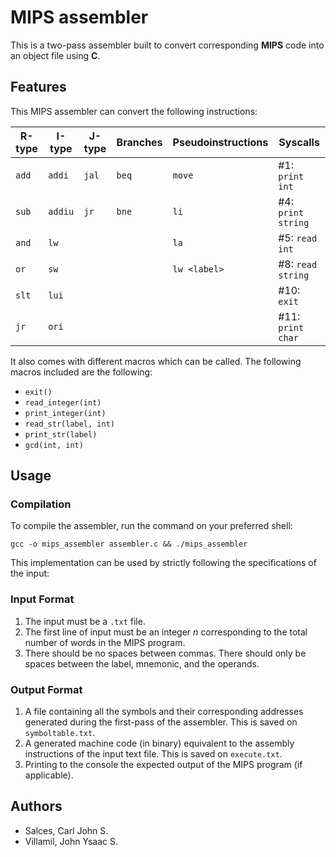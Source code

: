 # MIPS assembler

This is a two-pass assembler built to convert corresponding **MIPS** code into an object file using **C**.

## Features

This MIPS assembler can convert the following instructions:

| R-type | I-type  | J-type | Branches | Pseudoinstructions | Syscalls           |
| ------ | ------- | ------ | -------- | ------------------ | ------------------ |
| `add`  | `addi`  | `jal`  | `beq`    | `move`             | #1: `print int`    |
| `sub`  | `addiu` | `jr`   | `bne`    | `li`               | #4: `print string` |
| `and`  | `lw`    |        |          | `la`               | #5: `read int`     |
| `or`   | `sw`    |        |          | `lw <label>`       | #8: `read string`  |
| `slt`  | `lui`   |        |          |                    | #10: `exit`        |
| `jr`   | `ori`   |        |          |                    | #11: `print char`  |

It also comes with different macros which can be called. The following macros included are the following:

-   `exit()`
-   `read_integer(int)`
-   `print_integer(int)`
-   `read_str(label, int)`
-   `print_str(label)`
-   `gcd(int, int)`

## Usage

### Compilation

To compile the assembler, run the command on your preferred shell:

`gcc -o mips_assembler assembler.c && ./mips_assembler`

This implementation can be used by strictly following the specifications of the input:

### Input Format

1.   The input must be a `.txt` file.
2.   The first line of input must be an integer _n_ corresponding to the total number of words in the MIPS program.
3.   There should be no spaces between commas. There should only be spaces between the label, mnemonic, and the operands.

### Output Format

1. A file containing all the symbols and their corresponding addresses generated during the first-pass of the assembler. This is saved on `symboltable.txt`.
2. A generated machine code (in binary) equivalent to the assembly instructions of
   the input text file. This is saved on `execute.txt`.
3. Printing to the console the expected output of the MIPS program
   (if applicable).

## Authors

-   Salces, Carl John S.
-   Villamil, John Ysaac S.
